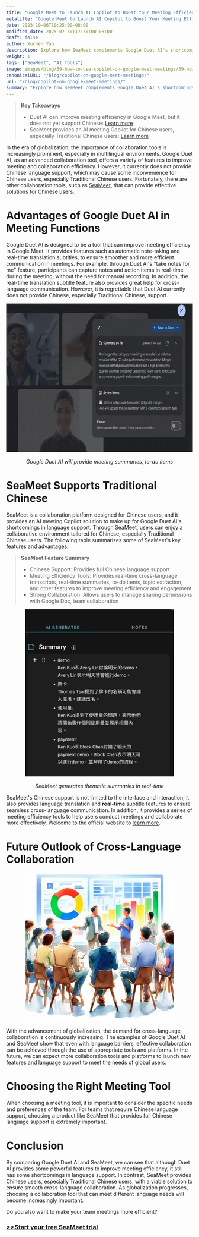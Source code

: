 ```yaml
---
title: "Google Meet to Launch AI Copilot to Boost Your Meeting Efficiency"
metatitle: "Google Meet to Launch AI Copilot to Boost Your Meeting Efficiency"
date: 2023-10-06T10:25:00-08:00
modified_date: 2025-07-30T17:30:00-08:00
draft: false
author: Xuchen Yao
description: Explore how SeaMeet complements Google Duet AI's shortcomings in Chinese language support and meeting efficiency, providing a richer collaborative experience for Traditional Chinese users and advancing cross-language collaboration.
weight: 1
tags: ["SeaMeet", "AI Tools"]
image: images/blog/39-how-to-use-copilot-on-google-meet-meetings/39-how-to-use-copilot-on-google-meet-meetings.jpeg
canonicalURL: "/blog/copilot-on-google-meet-meetings/"
url: "/blog/copilot-on-google-meet-meetings/"
summary: "Explore how SeaMeet complements Google Duet AI's shortcomings in Chinese language support and meeting efficiency, providing a richer collaborative experience for Traditional Chinese users and advancing cross-language collaboration."
---
```


> **Key Takeaways**
> -   Duet AI can improve meeting efficiency in Google Meet, but it does not yet support Chinese: [Learn more](https://workspace.google.com/blog/product-announcements/duet-ai-in-workspace-now-available)
> -   SeaMeet provides an AI meeting Copilot for Chinese users, especially Traditional Chinese users: [Learn more](https://meet.seasalt.ai/?utm_source=blog)

In the era of globalization, the importance of collaboration tools is increasingly prominent, especially in multilingual environments. Google Duet AI, as an advanced collaboration tool, offers a variety of features to improve meeting and collaboration efficiency. However, it currently does not provide Chinese language support, which may cause some inconvenience for Chinese users, especially Traditional Chinese users. Fortunately, there are other collaboration tools, such as [SeaMeet](https://meet.seasalt.ai/?utm_source=blog), that can provide effective solutions for Chinese users.

# Advantages of Google Duet AI in Meeting Functions

Google Duet AI is designed to be a tool that can improve meeting efficiency in Google Meet. It provides features such as automatic note-taking and real-time translation subtitles, to ensure smoother and more efficient communication in meetings. For example, through Duet AI's "take notes for me" feature, participants can capture notes and action items in real-time during the meeting, without the need for manual recording. In addition, the real-time translation subtitle feature also provides great help for cross-language communication. However, it is regrettable that Duet AI currently does not provide Chinese, especially Traditional Chinese, support.

<center>
<img height="400px" src="/images/blog/39-how-to-use-copilot-on-google-meet-meetings/1-google-meet-summary.jpeg" alt="Google Duet AI will provide meeting summaries, to-do items"/>

*Google Duet AI will provide meeting summaries, to-do items*
</center>

# SeaMeet Supports Traditional Chinese

SeaMeet is a collaboration platform designed for Chinese users, and it provides an AI meeting Copilot solution to make up for Google Duet AI's shortcomings in language support. Through SeaMeet, users can enjoy a collaborative environment tailored for Chinese, especially Traditional Chinese users. The following table summarizes some of SeaMeet's key features and advantages:

> **SeaMeet Feature Summary**
> -   Chinese Support: Provides full Chinese language support
> -   Meeting Efficiency Tools: Provides real-time cross-language transcripts, real-time summaries, to-do items, topic extraction, and other features to improve meeting efficiency and engagement
> -   Strong Collaboration: Allows users to manage sharing permissions with Google Doc, team collaboration

<center>
<img height="450px" src="/images/blog/39-how-to-use-copilot-on-google-meet-meetings/2-實時產生主題式總結.png" alt="SeaMeet generates thematic summaries in real-time"/>

*SeaMeet generates thematic summaries in real-time*
</center>

SeaMeet's Chinese support is not limited to the interface and interaction; it also provides language translation and **real-time** subtitle features to ensure seamless cross-language communication. In addition, it provides a series of meeting efficiency tools to help users conduct meetings and collaborate more effectively. Welcome to the official website to [learn more](https://meet.seasalt.ai/?utm_source=blog).

# Future Outlook of Cross-Language Collaboration

<center>
<img height="400px" src="/images/blog/39-how-to-use-copilot-on-google-meet-meetings/3-having-meeting.jpeg" alt="SeaMeet and the future outlook of cross-language collaboration"/>

</center>

With the advancement of globalization, the demand for cross-language collaboration is continuously increasing. The examples of Google Duet AI and SeaMeet show that even with language barriers, effective collaboration can be achieved through the use of appropriate tools and platforms. In the future, we can expect more collaboration tools and platforms to launch new features and language support to meet the needs of global users.

# Choosing the Right Meeting Tool

When choosing a meeting tool, it is important to consider the specific needs and preferences of the team. For teams that require Chinese language support, choosing a product like SeaMeet that provides full Chinese language support is extremely important.

# Conclusion

By comparing Google Duet AI and SeaMeet, we can see that although Duet AI provides some powerful features to improve meeting efficiency, it still has some shortcomings in language support. In contrast, SeaMeet provides Chinese users, especially Traditional Chinese users, with a viable solution to ensure smooth cross-language collaboration. As globalization progresses, choosing a collaboration tool that can meet different language needs will become increasingly important.

Do you also want to make your team meetings more efficient?

### [>>Start your free SeaMeet trial](https://meet.seasalt.ai/?utm_source=blog)

